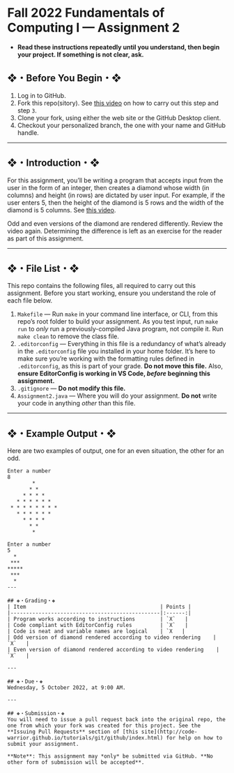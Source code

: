 # Fall 2022 Fundamentals of Computing I — Assignment 2

* **Read these instructions repeatedly until you understand, then begin your project. If something is not clear, ask.**

## ❖・Before You Begin・❖
1. Log in to GitHub.
2. Fork this repo(sitory). See [this video](http://code-warrior.github.io/tutorials/git/github/forking-and-cloning-at-the-github-web-site/) on how to carry out this step and step `3`.
3. Clone your fork, using either the web site or the GitHub Desktop client.
4. Checkout your personalized branch, the one with your name and GitHub handle.

---

## ❖・Introduction・❖
For this assignment, you’ll be writing a program that accepts input from the user in the form of an integer, then creates a diamond whose width (in columns) and height (in rows) are dictated by user input. For example, if the user enters 5, then the height of the diamond is 5 rows and the width of the diamond is 5 columns. See [this video](http://vanegas.cs.hartford.edu/uploads/videos/diamond-program-in-java.mp4).

Odd and even versions of the diamond are rendered differently. Review the video again. Determining the difference is left as an exercise for the reader as part of this assignment.

---

## ❖・File List・❖
This repo contains the following files, all required to carry out this assignment. Before you start working, ensure you understand the role of each file below.

01. `Makefile` — Run `make` in your command line interface, or CLI, from this repo’s root folder to build your assignment. As you test input, run `make run` to _only_ run a previously-compiled Java program, not compile it. Run `make clean` to remove the class file.
02. `.editorconfig` — Everything in this file is a redundancy of what’s already in the `.editorconfig` file you installed in your home folder. It’s here to make sure you’re working with the formatting rules defined in `.editorconfig`, as this is part of your grade. **Do not move this file.** Also, **ensure EditorConfig is working in VS Code, _before_ beginning this assignment.**
03. `.gitignore` — **Do not modify this file.**
04. `Assignment2.java` — Where you will do your assignment. **Do not** write your code in anything _other_ than this file.

---

## ❖・Example Output・❖
Here are two examples of output, one for an even situation, the other for an odd.
```
Enter a number
8
        *
       * *
     * * * *
   * * * * * *
 * * * * * * * *
   * * * * * *
     * * * *
       * *
        *
```
```
Enter a number
5
  *
 ***
*****
 ***
  *
---

## ❖・Grading・❖
| Item                                           | Points |
|------------------------------------------------|:------:|
| Program works according to instructions        | `X`   |
| Code compliant with EditorConfig rules         | `X`   |
| Code is neat and variable names are logical    | `X   |
| Odd version of diamond rendered according to video rendering    | `X`   |
| Even version of diamond rendered according to video rendering    | `X`   |

---

## ❖・Due・❖
Wednesday, 5 October 2022, at 9:00 AM.

---

## ❖・Submission・❖
You will need to issue a pull request back into the original repo, the one from which your fork was created for this project. See the **Issuing Pull Requests** section of [this site](http://code-warrior.github.io/tutorials/git/github/index.html) for help on how to submit your assignment.

**Note**: This assignment may *only* be submitted via GitHub. **No other form of submission will be accepted**.
